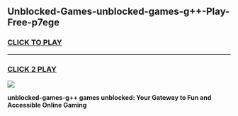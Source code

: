 
## Unblocked-Games-unblocked-games-g++-Play-Free-p7ege
<h3>
<a href="https://premium76.site?title=unblocked-games-g++&ref=23A">CLICK TO PLAY</a></h3>
<hr>

<h3>
<a href="https://premium76.site?title=unblocked-games-g++&ref=23A">CLICK 2 PLAY</a>
  
</h3>

<a href="https://premium76.site?title=unblocked-games-g++&ref=23A"><img src="https://clearcache.store/games.png"></a>


**unblocked-games-g++ games unblocked: Your Gateway to Fun and Accessible Online Gaming**
